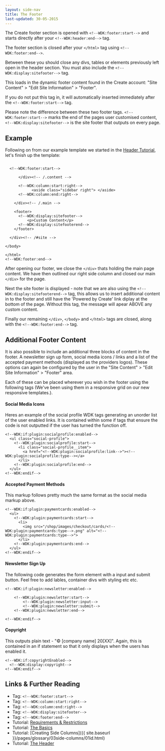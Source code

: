 ```yaml
---
layout: side-nav
title: The Footer
last-updated: 30-05-2015
---
```



The Create footer section is opened with `<!--WDK:footer:start-->` and starts directly after your `<!--WDK:header:end-->` tag. 

The footer section is closed after your `</html>` tag using `<!--WDK:footer:end-->`.

Between these you should close any divs, tables or elements previously left open in the header section. You must also include the `<!--WDK:display:sitefooter-->` tag.

This loads in the dynamic footer content found in the Create account: "Site Content" > "Edit Site Information" > "Footer". 

If you do not put this tag in, it will automatically inserted immediately after the `<!--WDK:footer:start-->` tag.

Please note the difference between these two footer tags. `<!--WDK:footer:start-->` marks the end of the pages user customised content, `<!--WDK:display:sitefooter-->` is the site footer that outputs on every page.

## Example

Following on from our example template we started in the [Header Tutorial](08the-header.html), let's finish up the template:

~~~

  <!--WDK:footer:start-->
      
      </div><!-- /.content -->

      <!--WDK:column:start:right-->
            <aside class="sidebar right"> </aside>
      <!--WDK:column:end:right-->

    </div><!-- /.main -->

    <footer>
      <!--WDK:display:sitefooter-->
          <p>Custom Content</p>
      <!--WDK:display:sitefooterend-->
    </footer>

  </div><!-- /#site -->

</body>

</html>
<!--WDK:footer:end-->
~~~

After opening our footer, we close the `</div>` thats holding the main page content. We have then outlined our right side column and closed our main `</div>` for the page.

Next the site footer is displayed - note that we are also using the `<!--WDK:display:sitefooterend-->` tag, this allows us to insert additional content in to the footer and still have the 'Powered by Create' link diplay at the bottom of the page. Without this tag, the message will apear ABOVE any custom content.

Finally our remaining `</div>`, `</body>` and `</html>` tags are closed, along with the `<!--WDK:footer:end-->` tag.


## Additional Footer Content

It is also possible to include an additional three blocks of content in the footer. A newsletter sign up form, social media icons / links and a list of the accepted payment methods (displayed as the providers logos). These options can again be configured by the user in the  "Site Content" > "Edit Site Information" > "Footer" area. 

Each of these can be placed wherever you wish in the footer using the following tags (We've been using them in a responsive grid on our new responsive templates.).

#### Social Media Icons
Heres an example of the social profile WDK tags generating an unorder list of the user enabled links. It is contained within some if tags that ensure the code is not outputted if the user has turned the function off.

~~~
<!--WDK:if:plugin:socialprofile:enabled-->
  <ul class="social-profile">
    <!--WDK:plugin:socialprofile:start-->
      <li class="social-profile__item">
        <a href="<!--WDK:plugin:socialprofile:link-->"><!--WDK:plugin:socialprofile:type--></a>
      </li>
    <!--WDK:plugin:socialprofile:end-->
  </ul>
<!--WDK:endif-->
~~~

#### Accepted Payment Methods
This markup follows pretty much the same format as the social media markup above.

~~~
<!--WDK:if:plugin:paymentcards:enabled-->
  <ul>
    <!--WDK:plugin:paymentcards:start-->
      <li>
        <img src="/shop/images/checkout/cards/<!--WDK:plugin:paymentcards:type-->.png" alt="<!--WDK:plugin:paymentcards:type-->">
      </li>
    <!--WDK:plugin:paymentcards:end-->
  </ul>
<!--WDK:endif-->

~~~

#### Newsletter Sign Up
The following code generates the form element with a input and submit button. Feel free to add lables, container divs with styling etc etc.

~~~
<!--WDK:if:plugin:newsletter:enabled-->

    <!--WDK:plugin:newsletter:start-->
        <!--WDK:plugin:newsletter:input-->
        <!--WDK:plugin:newsletter:submit-->
    <!--WDK:plugin:newsletter:end-->

<!--WDK:endif-->
~~~

#### Copyright
This outputs plain text - "&copy; [company name] 20[XX]". Again, this is contained in an if statement so that it only displays when the users has enabled it.

~~~
<!--WDK:if:copyrightEnabled-->
  <!--WDK:display:copyright-->
<!--WDK:endif-->
~~~



## Links & Further Reading

- Tag: `<!--WDK:footer:start-->`
- Tag: `<!--WDK:column:start:right-->`
- Tag: `<!--WDK:column:end:right-->`
- Tag: `<!--WDK:display:sitefooter-->`
- Tag: `<!--WDK:footer:end-->`
- Tutorial: [Requirements & Restrictions](01requirements-restrictions.html)
- Tutorial: [The Basics](07the-basics.html)
- Tutorial: [Creating Side Columns]({{ site.baseurl }}/pages/glossary/03side-columns/01id.html)
- Tutorial: [The Header](08the-header.html)